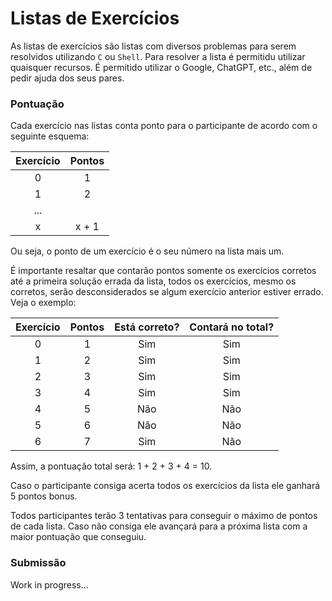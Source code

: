 # Listas de Exercícios

As listas de exercícios são listas com diversos problemas para serem resolvidos
utilizando `C` ou `Shell`. Para resolver a lista é permitidu utilizar quaisquer
recursos. É permitido utilizar o Google, ChatGPT, etc., além de pedir ajuda dos
seus pares.

### Pontuação

Cada exercício nas listas conta ponto para o participante de acordo com o
seguinte esquema:

| Exercício | Pontos |
| :-------: | :----: |
|     0     |   1    |
|     1     |   2    |
|    ...    |        |
|     x     | x + 1  |

Ou seja, o ponto de um exercício é o seu número na lista mais um.

É importante resaltar que contarão pontos somente os exercícios corretos até a
primeira solução errada da lista, todos os exercícios, mesmo os corretos, serão
desconsiderados se algum exercício anterior estiver errado. Veja o exemplo:

| Exercício | Pontos | Está correto? | Contará no total? |
| :-------: | :----: | :-----------: | :---------------: |
|     0     |   1    |      Sim      |        Sim        |
|     1     |   2    |      Sim      |        Sim        |
|     2     |   3    |      Sim      |        Sim        |
|     3     |   4    |      Sim      |        Sim        |
|     4     |   5    |      Não      |        Não        |
|     5     |   6    |      Não      |        Não        |
|     6     |   7    |      Sim      |        Não        |

Assim, a pontuação total será: 1 + 2 + 3 + 4 = 10.

Caso o participante consiga acerta todos os exercícios da lista ele ganhará 5
pontos bonus.

Todos participantes terão 3 tentativas para conseguir o máximo de pontos de cada
lista. Caso não consiga ele avançará para a próxima lista com a maior pontuação
que conseguiu.

### Submissão

Work in progress...
